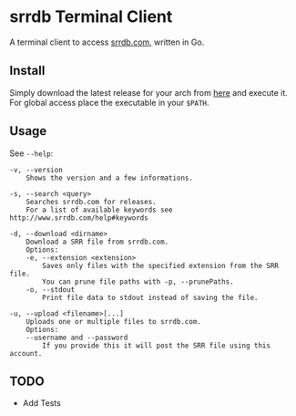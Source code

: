 # srrdb Terminal Client

A terminal client to access [srrdb.com](http://www.srrdb.com), written in Go.

## Install

Simply download the latest release for your arch from [here](https://github.com/hashworks/srrdbTerminalClient/releases/latest) and execute it.
For global access place the executable in your `$PATH`.

## Usage

See `--help`:
```
-v, --version
	Shows the version and a few informations.

-s, --search <query>
	Searches srrdb.com for releases.
	For a list of available keywords see http://www.srrdb.com/help#keywords

-d, --download <dirname>
	Download a SRR file from srrdb.com.
	Options:
	-e, --extension <extension>
		Saves only files with the specified extension from the SRR file.
		You can prune file paths with -p, --prunePaths.
	-o, --stdout
		Print file data to stdout instead of saving the file.

-u, --upload <filename>[...]
	Uploads one or multiple files to srrdb.com.
	Options:
	--username and --password
		If you provide this it will post the SRR file using this account.
```

## TODO

* Add Tests
